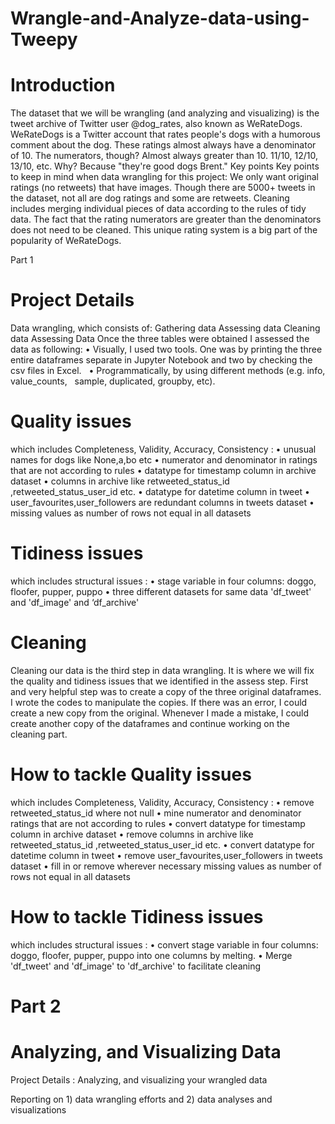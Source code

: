 # Wrangle-and-Analyze-data-using-Tweepy
# Introduction

The dataset that we will be wrangling (and analyzing and visualizing) is the tweet archive of Twitter user @dog_rates, also known as WeRateDogs. WeRateDogs is a Twitter account that rates people's dogs with a humorous comment about the dog. These ratings almost always have a denominator of 10. The numerators, though? Almost always greater than 10. 11/10, 12/10, 13/10, etc. Why? Because "they're good dogs Brent."
Key points
Key points to keep in mind when data wrangling for this project:
We only want original ratings (no retweets) that have images. Though there are 5000+ tweets in the dataset, not all are dog ratings and some are retweets.
Cleaning includes merging individual pieces of data according to the rules of tidy data.
The fact that the rating numerators are greater than the denominators does not need to be cleaned. This unique rating system is a big part of the popularity of WeRateDogs.

Part 1

# Project Details
Data wrangling, which consists of:
Gathering data Assessing data Cleaning data
Assessing Data
Once the three tables were obtained I assessed the data as following:
• Visually, I used two tools. One was by printing the three entire dataframes separate in Jupyter Notebook and two by checking the csv files in Excel.  
• Programmatically, by using different methods (e.g. info, value_counts,   sample, duplicated, groupby, etc).  

# Quality issues
which includes Completeness, Validity, Accuracy, Consistency :
• unusual names for dogs like None,a,bo etc
• numerator and denominator in ratings that are not according to rules
• datatype for timestamp column in archive dataset
• columns in archive like retweeted_status_id ,retweeted_status_user_id etc. • datatype for datetime column in tweet
• user_favourites,user_followers are redundant columns in tweets dataset
• missing values as number of rows not equal in all datasets

# Tidiness issues
which includes structural issues :
• stage variable in four columns: doggo, floofer, pupper, puppo
• three different datasets for same data 'df_tweet' and 'df_image' and
‘df_archive'

# Cleaning
Cleaning our data is the third step in data wrangling. It is where we will fix the quality and tidiness issues that we identified in the assess step.
First and very helpful step was to create a copy of the three original dataframes. I wrote the codes to manipulate the copies. If there was an error, I could create a new copy from the original.
Whenever I made a mistake, I could create another copy of the dataframes and continue working on the cleaning part.

# How to tackle Quality issues
which includes Completeness, Validity, Accuracy, Consistency :
• remove retweeted_status_id where not null
• mine numerator and denominator ratings that are not according to rules
• convert datatype for timestamp column in archive dataset
• remove columns in archive like
retweeted_status_id ,retweeted_status_user_id etc.
• convert datatype for datetime column in tweet
• remove user_favourites,user_followers in tweets dataset
• fill in or remove wherever necessary missing values as number of rows not
equal in all datasets

# How to tackle Tidiness issues
which includes structural issues :
• convert stage variable in four columns: doggo, floofer, pupper, puppo into one columns by melting.
• Merge 'df_tweet' and 'df_image' to 'df_archive' to facilitate cleaning

# Part 2
# Analyzing, and Visualizing Data

Project Details :
Analyzing, and visualizing your wrangled data

Reporting on 1) data wrangling efforts and 2) data analyses and visualizations
